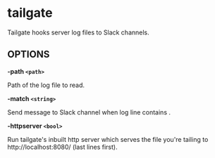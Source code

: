 # tailgate

Tailgate hooks server log files to Slack channels.

## OPTIONS

  **-path `<path>`**
  
  Path of the log file to read.
  
  **-match `<string>`**
  
  Send message to Slack channel when log line contains <string>.
  
  **-httpserver `<bool>`**
  
  Run tailgate's inbuilt http server which serves the file you're tailing to http://localhost:8080/ (last lines first).
